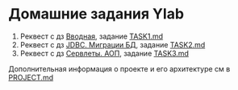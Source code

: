 # Домашние задания Ylab

1. Реквест с дз [Вводная](https://github.com/art-alex-m/ylab-monitoring/pull/3), задание [TASK1.md](./doc/TASK1.md)
2. Реквест с дз [JDBC. Миграции БД](https://github.com/art-alex-m/ylab-monitoring/pull/5),
   задание [TASK2.md](./doc/TASK2.md)
3. Реквест с дз [Сервлеты. АОП](https://github.com/art-alex-m/ylab-monitoring/pull/7),
   задание [TASK3.md](./doc/TASK3.md)

Дополнительная информация о проекте и его архитектуре см в [PROJECT.md](./doc/PROJECT.md)